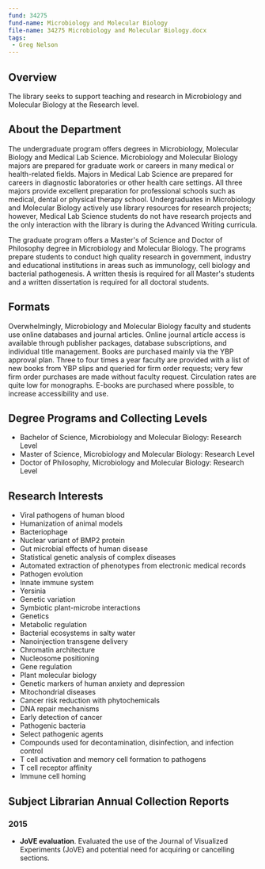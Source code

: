 ```yaml
---
fund: 34275
fund-name: Microbiology and Molecular Biology
file-name: 34275 Microbiology and Molecular Biology.docx
tags:
 - Greg Nelson
---
```


## Overview

The library seeks to support teaching and research in Microbiology and Molecular Biology at the Research level.

## About the Department

The undergraduate program offers degrees in Microbiology, Molecular Biology and Medical Lab Science. Microbiology and Molecular Biology majors are prepared for graduate work or careers in many medical or health-related fields. Majors in Medical Lab Science are prepared for careers in diagnostic laboratories or other health care settings. All three majors provide excellent preparation for professional schools such as medical, dental or physical therapy school. Undergraduates in Microbiology and Molecular Biology actively use library resources for research projects; however, Medical Lab Science students do not have research projects and the only interaction with the library is during the Advanced Writing curricula.

The graduate program offers a Master's of Science and Doctor of Philosophy degree in Microbiology and Molecular Biology. The programs prepare students to conduct high quality research in government, industry and educational institutions in areas such as immunology, cell biology and bacterial pathogenesis. A written thesis is required for all Master's students and a written dissertation is required for all doctoral students.

## Formats

Overwhelmingly, Microbiology and Molecular Biology faculty and students use online databases and journal articles. Online journal article access is available through publisher packages, database subscriptions, and individual title management. Books are purchased mainly via the YBP approval plan. Three to four times a year faculty are provided with a list of new books from YBP slips and queried for firm order requests; very few firm order purchases are made without faculty request. Circulation rates are quite low for monographs. E-books are purchased where possible, to increase accessibility and use.

## Degree Programs and Collecting Levels

- Bachelor of Science, Microbiology and Molecular Biology: Research Level
- Master of Science, Microbiology and Molecular Biology: Research Level
- Doctor of Philosophy, Microbiology and Molecular Biology: Research Level

## Research Interests

- Viral pathogens of human blood
- Humanization of animal models
- Bacteriophage
- Nuclear variant of BMP2 protein
- Gut microbial effects of human disease
- Statistical genetic analysis of complex diseases
- Automated extraction of phenotypes from electronic medical records
- Pathogen evolution
- Innate immune system
- Yersinia
- Genetic variation
- Symbiotic plant-microbe interactions
- Genetics
- Metabolic regulation
- Bacterial ecosystems in salty water
- Nanoinjection transgene delivery
- Chromatin architecture
- Nucleosome positioning
- Gene regulation
- Plant molecular biology
- Genetic markers of human anxiety and depression
- Mitochondrial diseases
- Cancer risk reduction with phytochemicals
- DNA repair mechanisms
- Early detection of cancer
- Pathogenic bacteria
- Select pathogenic agents
- Compounds used for decontamination, disinfection, and infection control
- T cell activation and memory cell formation to pathogens
- T cell receptor affinity
- Immune cell homing

## Subject Librarian Annual Collection Reports

### 2015

- **JoVE evaluation**. Evaluated the use of the Journal of Visualized Experiments (JoVE) and potential need for acquiring or cancelling sections.
